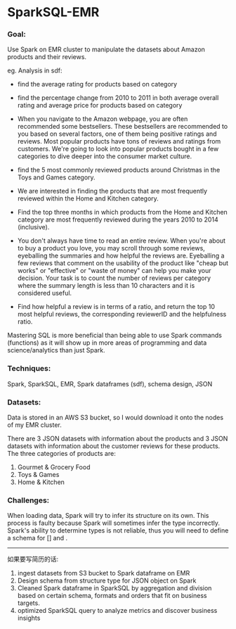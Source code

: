 # SparkSQL-EMR

### Goal:
Use Spark on EMR cluster to manipulate the datasets about Amazon products and their reviews. 

eg.
Analysis in sdf:

- find the average rating for products based on category

- find the percentage change from 2010 to 2011 in both average overall rating and average price for products based on category

- When you navigate to the Amazon webpage, you are often recommended some bestsellers. These bestsellers are recommended to you based on several factors, one of them being positive ratings and reviews. Most popular products have tons of reviews and ratings from customers. We're going to look into popular products bought in a few categories to dive deeper into the consumer market culture.

- find the 5 most commonly reviewed products around Christmas in the Toys and Games category.

- We are interested in finding the products that are most frequently reviewed within the Home and Kitchen category. 
- Find the top three months in which products from the Home and Kitchen category are most frequently reviewed during the years 2010 to 2014 (inclusive).

- You don't always have time to read an entire review. When you're about to buy a product you love, you may scroll through some reviews, eyeballing the summaries and how helpful the reviews are. Eyeballing a few reviews that comment on the usability of the product like "cheap but works" or "effective" or "waste of money" can help you make your decision. Your task is to count the number of reviews per category where the summary length is less than 10 characters and it is considered useful.

- Find how helpful a review is in terms of a ratio, and return the top 10 most helpful reviews, the corresponding reviewerID and the helpfulness ratio. 


Mastering SQL is more beneficial than being able to use Spark commands (functions) as it will show up in more areas of programming and data science/analytics than just Spark.

### Techniques:
Spark, SparkSQL, EMR, Spark dataframes (sdf), schema design, JSON

### Datasets:

Data is stored in an AWS S3 bucket, so I would download it onto the nodes of my EMR cluster.

There are 3 JSON datasets with information about the products and 3 JSON datasets with information about the customer reviews for these products. The three categories of products are: 

1. Gourmet & Grocery Food
2. Toys & Games
3. Home & Kitchen


### Challenges:
When loading data, Spark will try to infer its structure on its own. This process is faulty because Spark will sometimes infer the type incorrectly. Spark's ability to determine types is not reliable, thus you will need to define a schema for [] and .

----------------
如果要写简历的话:

1. ingest datasets from S3 bucket to Spark dataframe on EMR
2. Design schema from structure type for JSON object on Spark
3. Cleaned Spark dataframe in SparkSQL by aggregation and division based on certain schema, formats and orders that fit on business targets.
4. optimized SparkSQL query to analyze metrics and discover business insights
